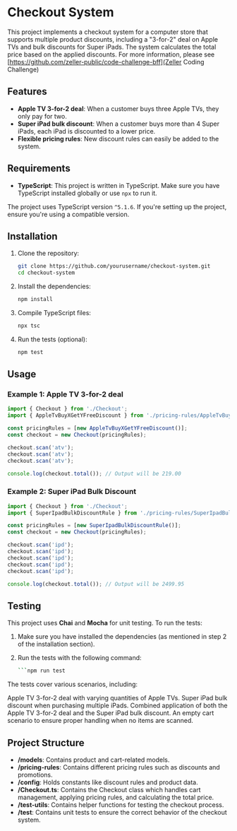 # Checkout System

This project implements a checkout system for a computer store that supports multiple product discounts, including a "3-for-2" deal on Apple TVs and bulk discounts for Super iPads. The system calculates the total price based on the applied discounts. For more information, please see [https://github.com/zeller-public/code-challenge-bff](Zeller Coding Challenge)

## Features

- **Apple TV 3-for-2 deal**: When a customer buys three Apple TVs, they only pay for two.
- **Super iPad bulk discount**: When a customer buys more than 4 Super iPads, each iPad is discounted to a lower price.
- **Flexible pricing rules**: New discount rules can easily be added to the system.

## Requirements

- **TypeScript**: This project is written in TypeScript. Make sure you have TypeScript installed globally or use `npx` to run it.

The project uses TypeScript version `^5.1.6`. If you're setting up the project, ensure you're using a compatible version.


## Installation

1. Clone the repository:

    ```bash
    git clone https://github.com/yourusername/checkout-system.git
    cd checkout-system
    ```

2. Install the dependencies:

    ```bash
    npm install
    ```

3. Compile TypeScript files:

    ```bash
    npx tsc
    ```

4. Run the tests (optional):

    ```bash
    npm test
    ```

## Usage

### Example 1: Apple TV 3-for-2 deal

```typescript
import { Checkout } from './Checkout';
import { AppleTvBuyXGetYFreeDiscount } from './pricing-rules/AppleTvBuyXGetYFreeDiscount';

const pricingRules = [new AppleTvBuyXGetYFreeDiscount()];
const checkout = new Checkout(pricingRules);

checkout.scan('atv');
checkout.scan('atv');
checkout.scan('atv');

console.log(checkout.total()); // Output will be 219.00
```

### Example 2: Super iPad Bulk Discount

```typescript
import { Checkout } from './Checkout';
import { SuperIpadBulkDiscountRule } from './pricing-rules/SuperIpadBulkDiscountRule';

const pricingRules = [new SuperIpadBulkDiscountRule()];
const checkout = new Checkout(pricingRules);

checkout.scan('ipd');
checkout.scan('ipd');
checkout.scan('ipd');
checkout.scan('ipd');
checkout.scan('ipd');

console.log(checkout.total()); // Output will be 2499.95
```

## Testing

This project uses **Chai** and **Mocha** for unit testing. To run the tests:

1. Make sure you have installed the dependencies (as mentioned in step 2 of the installation section).
2. Run the tests with the following command:

   ```bash
   ```npm run test

The tests cover various scenarios, including:

Apple TV 3-for-2 deal with varying quantities of Apple TVs.
Super iPad bulk discount when purchasing multiple iPads.
Combined application of both the Apple TV 3-for-2 deal and the Super iPad bulk discount.
An empty cart scenario to ensure proper handling when no items are scanned.

## Project Structure

- **/models**: Contains product and cart-related models.
- **/pricing-rules**: Contains different pricing rules such as discounts and promotions.
- **/config**:  Holds constants like discount rules and product data.
- **/Checkout.ts**: Contains the Checkout class which handles cart management, applying pricing rules, and calculating the total price.
- **/test-utils**: Contains helper functions for testing the checkout process.
- **/test**: Contains unit tests to ensure the correct behavior of the checkout system.




